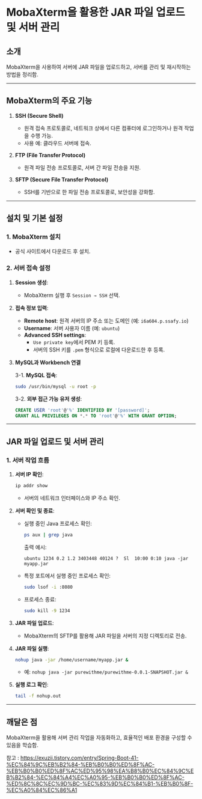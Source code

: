 # MobaXterm을 활용한 JAR 파일 업로드 및 서버 관리

## 소개

MobaXterm을 사용하여 서버에 JAR 파일을 업로드하고, 서버를 관리 및 재시작하는 방법을 정리함.

---

## MobaXterm의 주요 기능

1. **SSH (Secure Shell)**
   - 원격 접속 프로토콜로, 네트워크 상에서 다른 컴퓨터에 로그인하거나 원격 작업을 수행 가능.
   - 사용 예: 클라우드 서버에 접속.

2. **FTP (File Transfer Protocol)**
   - 원격 파일 전송 프로토콜로, 서버 간 파일 전송을 지원.

3. **SFTP (Secure File Transfer Protocol)**
   - SSH를 기반으로 한 파일 전송 프로토콜로, 보안성을 강화함.

---

## 설치 및 기본 설정

### 1. MobaXterm 설치

- 공식 사이트에서 다운로드 후 설치.

### 2. 서버 접속 설정

1. **Session 생성**:
   - MobaXterm 실행 후 `Session → SSH` 선택.

2. **접속 정보 입력**:
   - **Remote host**: 원격 서버의 IP 주소 또는 도메인 (예: `i6a604.p.ssafy.io`)
   - **Username**: 서버 사용자 이름 (예: `ubuntu`)
   - **Advanced SSH settings**:
     - `Use private key`에서 PEM 키 등록.
     - 서버의 SSH 키를 `.pem` 형식으로 로컬에 다운로드한 후 등록.

3. **MySQL과 Workbench 연결**

	3-1. **MySQL 접속**:
   ```bash
   sudo /usr/bin/mysql -u root -p
   ```
	3-2. **외부 접근 가능 유저 생성**:
   ```sql
   CREATE USER 'root'@'%' IDENTIFIED BY '[password]';
   GRANT ALL PRIVILEGES ON *.* TO 'root'@'%' WITH GRANT OPTION;
   ```

---

## JAR 파일 업로드 및 서버 관리

### 1. 서버 작업 흐름

1. **서버 IP 확인**:
   ```bash
   ip addr show
   ```
   - 서버의 네트워크 인터페이스와 IP 주소 확인.

2. **서버 확인 및 종료**:
   - 실행 중인 Java 프로세스 확인:
     ```bash
     ps aux | grep java
     ```
     출력 예시:
     ```
     ubuntu 1234 0.2 1.2 3403448 40124 ?  Sl  10:00 0:10 java -jar myapp.jar
     ```
   - 특정 포트에서 실행 중인 프로세스 확인:
     ```bash
     sudo lsof -i :8080
     ```
   - 프로세스 종료:
     ```bash
     sudo kill -9 1234
     ```

3. **JAR 파일 업로드**:
   - MobaXterm의 SFTP를 활용해 JAR 파일을 서버의 지정 디렉토리로 전송.

4. **JAR 파일 실행**:
   ```bash
   nohup java -jar /home/username/myapp.jar &
   ```
   - 예: `nohup java -jar purewithme/purewithme-0.0.1-SNAPSHOT.jar &`

5. **실행 로그 확인**:
   ```bash
   tail -f nohup.out
   ```

---

## 깨달은 점

MobaXterm을 활용해 서버 관리 작업을 자동화하고, 효율적인 배포 환경을 구성할 수 있음을 학습함.





참고 : 
https://exuzii.tistory.com/entry/Spring-Boot-41-%EC%84%9C%EB%B2%84-%EB%B0%B0%ED%8F%AC-%EB%B0%B0%ED%8F%AC%ED%95%98%EA%B8%B0%EC%84%9C%EB%B2%84-%EC%84%A4%EC%A0%95-%EB%B0%B0%ED%8F%AC-%ED%8C%8C%EC%9D%BC-%EC%83%9D%EC%84%B1-%EB%B0%8F-%EC%A0%84%EC%86%A1
